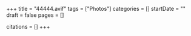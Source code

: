+++
title = "44444.avif"
tags = ["Photos"]
categories = []
startDate = ""
draft = false
pages = []

citations = []
+++
